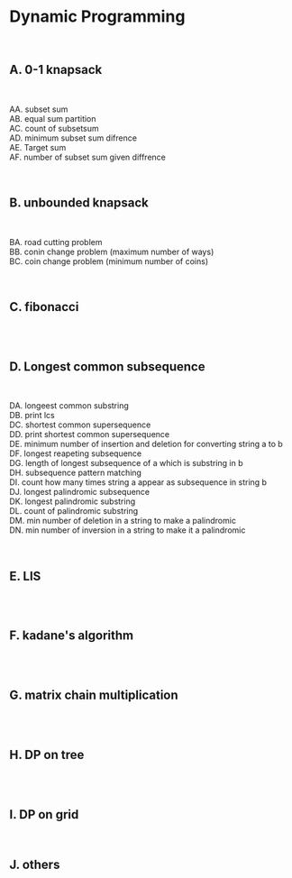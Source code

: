 <h1>Dynamic Programming</h1> <br>

<h2>A. 0-1 knapsack</h2> <br>

AA. subset sum <br>
AB. equal sum partition <br>
AC. count of subsetsum <br>
AD. minimum subset sum difrence <br>
AE. Target sum <br>
AF. number of subset sum given diffrence <br>

<br>

<h2>B. unbounded knapsack</h2> <br>

BA. road cutting problem <br>
BB. conin change problem (maximum number of ways) <br>
BC. coin change problem (minimum number of coins) <br>


 <br>
 
 <h2>C. fibonacci</h2> <br>

 <br>
 
 <h2>D. Longest common subsequence</h2> <br>

DA. longeest common substring <br>
DB. print lcs <br>
DC. shortest common supersequence <br>
DD. print shortest common supersequence <br>
DE. minimum number of insertion and deletion for converting string a to b <br>
DF. longest reapeting subsequence <br>
DG. length of longest subsequence of a which is substring in b <br>
DH. subsequence pattern matching <br>
DI. count how many times string a appear as subsequence in string b <br>
DJ. longest palindromic subsequence <br>
DK. longest palindromic substring <br>
DL. count of palindromic substring <br>
DM. min number of deletion in a string to make a palindromic <br>
DN. min number of inversion in a string to make it a palindromic <br>




 <br>
 
 <h2>E. LIS</h2> <br>

 <br>
 
 <h2>F. kadane's algorithm</h2> <br>

 <br>

 <h2>G. matrix chain multiplication</h2> <br>

 <br>
 
 <h2>H. DP on tree</h2> <br>

 <br>
 
 <h2>I. DP on grid</h2> <br>
 <h2>J. others</h2> <br>

